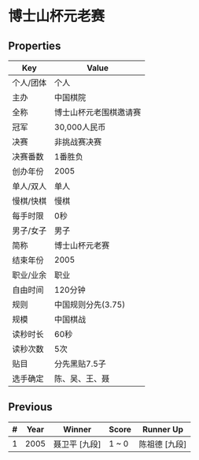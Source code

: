 # 博士山杯元老赛

## Properties

| Key | Value |
| --- | ----- |
| 个人/团体 | 个人 |
| 主办 | 中国棋院 |
| 全称 | 博士山杯元老围棋邀请赛 |
| 冠军 | 30,000人民币 |
| 决赛 | 非挑战赛决赛 |
| 决赛番数 | 1番胜负 |
| 创办年份 | 2005 |
| 单人/双人 | 单人 |
| 慢棋/快棋 | 慢棋 |
| 每手时限 | 0秒 |
| 男子/女子 | 男子 |
| 简称 | 博士山杯元老赛 |
| 结束年份 | 2005 |
| 职业/业余 | 职业 |
| 自由时间 | 120分钟 |
| 规则 | 中国规则分先(3.75) |
| 规模 | 中国棋战 |
| 读秒时长 | 60秒 |
| 读秒次数 | 5次 |
| 贴目 | 分先黑贴7.5子 |
| 选手确定 | 陈、吴、王、聂 |

## Previous

| # | Year | Winner | Score | Runner Up |
| --- | --- | --- | --- | --- |
| 1 | 2005 | 聂卫平 [九段] | 1 ~ 0 | 陈祖德 [九段] |

